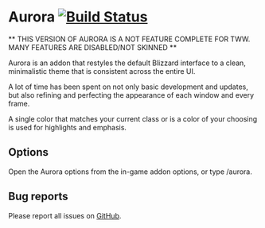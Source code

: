 Aurora [![Build Status](https://travis-ci.org/Gethe/Aurora.svg?branch=master)](https://travis-ci.org/Gethe/Aurora)
======

** THIS VERSION OF AURORA IS A NOT FEATURE COMPLETE FOR TWW. MANY FEATURES ARE DISABLED/NOT SKINNED **

Aurora is an addon that restyles the default Blizzard interface to a clean, minimalistic theme that is consistent across the entire UI.

A lot of time has been spent on not only basic development and updates, but also refining and perfecting the appearance of each window and every frame.

A single color that matches your current class or is a color of your choosing is used for highlights and emphasis.

Options
-------

Open the Aurora options from the in-game addon options, or type /aurora.

Bug reports
-----------

Please report all issues on [GitHub](https://github.com/Gethe/Aurora).
